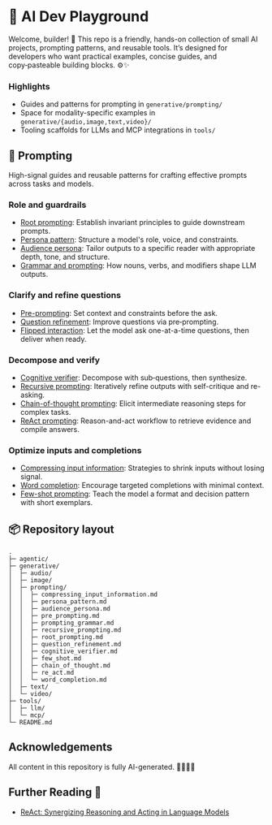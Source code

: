 # 🧠 AI Dev Playground

Welcome, builder! 👋 This repo is a friendly, hands-on collection of small AI projects, prompting patterns, and reusable tools. It’s designed for developers who want practical examples, concise guides, and copy‑pasteable building blocks. ⚙️✨

### Highlights
- Guides and patterns for prompting in `generative/prompting/`
- Space for modality-specific examples in `generative/{audio,image,text,video}/`
- Tooling scaffolds for LLMs and MCP integrations in `tools/`

## 🚀 Prompting

High-signal guides and reusable patterns for crafting effective prompts across tasks and models.

### Role and guardrails
- [Root prompting](generative/prompting/root_prompting.md): Establish invariant principles to guide downstream prompts.
- [Persona pattern](generative/prompting/persona_pattern.md): Structure a model's role, voice, and constraints.
- [Audience persona](generative/prompting/audience_persona.md): Tailor outputs to a specific reader with appropriate depth, tone, and structure.
- [Grammar and prompting](generative/prompting/prompting_grammar.md): How nouns, verbs, and modifiers shape LLM outputs.

### Clarify and refine questions
- [Pre-prompting](generative/prompting/pre_prompting.md): Set context and constraints before the ask.
- [Question refinement](generative/prompting/question_refinement.md): Improve questions via pre‑prompting.
- [Flipped interaction](generative/prompting/flipped_interraction.md): Let the model ask one-at-a-time
  questions, then deliver when ready.

### Decompose and verify
- [Cognitive verifier](generative/prompting/cognitive_verifier.md): Decompose with sub‑questions, then synthesize.
- [Recursive prompting](generative/prompting/recursive_prompting.md): Iteratively refine outputs with self-critique and re-asking.
- [Chain-of-thought prompting](generative/prompting/chain_of_thought.md): Elicit intermediate reasoning steps for complex tasks.
- [ReAct prompting](generative/prompting/re_act.md): Reason-and-act workflow to retrieve evidence and compile answers.

### Optimize inputs and completions
- [Compressing input information](generative/prompting/compressing_input_information.md): Strategies to shrink inputs without losing signal.
- [Word completion](generative/prompting/word_completion.md): Encourage targeted completions with minimal context.
- [Few-shot prompting](generative/prompting/few_shot.md): Teach the model a format and decision pattern with short exemplars.

## 📦 Repository layout

```
.
├─ agentic/
├─ generative/
│  ├─ audio/
│  ├─ image/
│  ├─ prompting/
│  │  ├─ compressing_input_information.md
│  │  ├─ persona_pattern.md
│  │  ├─ audience_persona.md
│  │  ├─ pre_prompting.md
│  │  ├─ prompting_grammar.md
│  │  ├─ recursive_prompting.md
│  │  ├─ root_prompting.md
│  │  ├─ question_refinement.md
│  │  ├─ cognitive_verifier.md
│  │  ├─ few_shot.md
│  │  ├─ chain_of_thought.md
│  │  ├─ re_act.md
│  │  └─ word_completion.md
│  ├─ text/
│  └─ video/
├─ tools/
│  ├─ llm/
│  └─ mcp/
└─ README.md
```


## Acknowledgements

All content in this repository is fully AI-generated. 🤖✨😄🧪

## Further Reading 🔗

- [ReAct: Synergizing Reasoning and Acting in Language Models](https://arxiv.org/abs/2210.03629)
